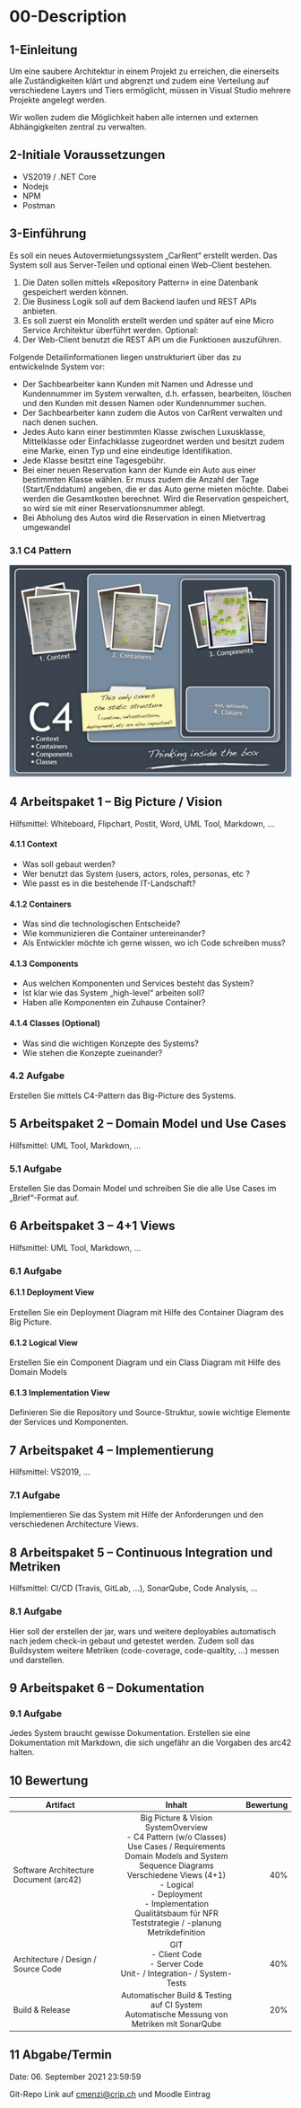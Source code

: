 # 00-Description
## 1-Einleitung
Um eine saubere Architektur in einem Projekt zu erreichen, die einerseits alle Zuständigkeiten klärt und abgrenzt
und zudem eine Verteilung auf verschiedene Layers und Tiers ermöglicht, müssen in Visual Studio mehrere Projekte angelegt werden.

Wir wollen zudem die Möglichkeit haben alle internen und externen Abhängigkeiten zentral zu verwalten.

## 2-Initiale Voraussetzungen
- VS2019 / .NET Core
- Nodejs
- NPM
- Postman

## 3-Einführung
Es soll ein neues Autovermietungssystem „CarRent“ erstellt werden. Das System soll aus Server-Teilen und
optional einen Web-Client bestehen.
1. Die Daten sollen mittels «Repository Pattern» in eine Datenbank gespeichert werden können.
2. Die Business Logik soll auf dem Backend laufen und REST APIs anbieten.
3. Es soll zuerst ein Monolith erstellt werden und später auf eine Micro Service Architektur überführt
werden.
Optional:
4. Der Web-Client benutzt die REST API um die Funktionen auszuführen.

Folgende Detailinformationen liegen unstrukturiert über das zu entwickelnde System vor:

- Der Sachbearbeiter kann Kunden mit Namen und Adresse und Kundennummer im System verwalten,
d.h. erfassen, bearbeiten, löschen und den Kunden mit dessen Namen oder Kundennummer suchen.
- Der Sachbearbeiter kann zudem die Autos von CarRent verwalten und nach denen suchen.
- Jedes Auto kann einer bestimmten Klasse zwischen Luxusklasse, Mittelklasse oder Einfachklasse
zugeordnet werden und besitzt zudem eine Marke, einen Typ und eine eindeutige Identifikation.
- Jede Klasse besitzt eine Tagesgebühr.
- Bei einer neuen Reservation kann der Kunde ein Auto aus einer bestimmten Klasse wählen. Er muss
zudem die Anzahl der Tage (Start/Enddatum) angeben, die er das Auto gerne mieten möchte. Dabei
werden die Gesamtkosten berechnet. Wird die Reservation gespeichert, so wird sie mit einer
Reservationsnummer ablegt.
- Bei Abholung des Autos wird die Reservation in einen Mietvertrag umgewandel

### 3.1 C4 Pattern

![C4-Pattern](images/C4-Pattern.png)

## 4 Arbeitspaket 1 – Big Picture / Vision 
Hilfsmittel: Whiteboard, Flipchart, Postit, Word, UML Tool, Markdown, … 

#### 4.1.1 Context 
- Was soll gebaut werden? 
- Wer benutzt das System (users, actors, roles, personas, etc ? 
- Wie passt es in die bestehende IT-Landschaft? 

#### 4.1.2 Containers 
- Was sind die technologischen Entscheide? 
- Wie kommunizieren die Container untereinander? 
- Als Entwickler möchte ich gerne wissen, wo ich Code schreiben muss? 

#### 4.1.3 Components 
- Aus welchen Komponenten und Services besteht das System? 
- Ist klar wie das System „high-level“ arbeiten soll? 
- Haben alle Komponenten ein Zuhause Container? 

#### 4.1.4 Classes (Optional) 
- Was sind die wichtigen Konzepte des Systems? 
- Wie stehen die Konzepte zueinander? 

### 4.2 Aufgabe 
Erstellen Sie mittels C4-Pattern das Big-Picture des Systems.

## 5 Arbeitspaket 2 – Domain Model und Use Cases 
Hilfsmittel: UML Tool, Markdown, … 

### 5.1 Aufgabe 
Erstellen Sie das Domain Model und schreiben Sie die alle Use Cases im „Brief“-Format auf. 
 
## 6 Arbeitspaket 3 – 4+1 Views 
Hilfsmittel: UML Tool, Markdown, … 

### 6.1 Aufgabe 
#### 6.1.1 Deployment View 
Erstellen Sie ein Deployment Diagram mit Hilfe des Container Diagram des Big Picture. 

#### 6.1.2 Logical View 
Erstellen Sie ein Component Diagram und ein Class Diagram mit Hilfe des Domain Models 

#### 6.1.3 Implementation View 
Definieren Sie die Repository und Source-Struktur, sowie wichtige Elemente der Services und 
Komponenten.

## 7 Arbeitspaket 4 – Implementierung 
Hilfsmittel: VS2019, … 

### 7.1 Aufgabe 
Implementieren Sie das System mit Hilfe der Anforderungen und den verschiedenen Architecture 
Views. 

## 8 Arbeitspaket 5 – Continuous Integration und Metriken 
Hilfsmittel: CI/CD (Travis, GitLab, ...), SonarQube, Code Analysis, …

### 8.1 Aufgabe 
Hier soll der erstellen der jar, wars und weitere deployables automatisch nach jedem check-in gebaut 
und getestet werden. Zudem soll das Buildsystem weitere Metriken (code-coverage, code-qualtity, …) 
messen und darstellen. 

## 9 Arbeitspaket 6 – Dokumentation 
### 9.1 Aufgabe 
Jedes System braucht gewisse Dokumentation. Erstellen sie eine Dokumentation mit Markdown, die 
sich ungefähr an die Vorgaben des arc42 halten.

## 10 Bewertung

| Artifact        | Inhalt           | Bewertung  |
| ------------- |:-------------:| -----:|
| Software Architecture Document (arc42)      | Big Picture & Vision<br>SystemOverview <br>- C4 Pattern (w/o Classes) <br>Use Cases / Requirements <br>Domain Models and System Sequence Diagrams <br>Verschiedene Views (4+1) <br>- Logical <br>- Deployment <br>- Implementation <br>Qualitätsbaum für NFR <br>Teststrategie / -planung <br>Metrikdefinition  | 40% |
| Architecture / Design / Source Code | GIT <br>- Client Code <br>- Server Code <br>Unit- / Integration- / System-Tests       |   40%  |
| Build & Release | Automatischer Build & Testing auf CI System <br>Automatische Messung von Metriken mit SonarQube      |    20% |

## 11 Abgabe/Termin 

Date: 06. September 2021 23:59:59 

Git-Repo Link auf cmenzi@crip.ch und Moodle Eintrag 